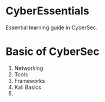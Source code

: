 # CyberEssentials
Essential learning guide in CyberSec.

# Basic of CyberSec
1. Networking
2. Tools
3. Frameworks
4. Kali Basics
5. 
